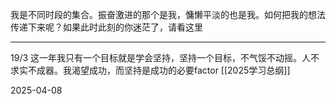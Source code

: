 我是不同时段的集合。振奋激进的那个是我，慵懒平淡的也是我。如何把我的想法传递下来呢？如果此时此刻的你迷茫了，请看这里

---

19/3
这一年我只有一个目标就是学会坚持，坚持一个目标，不气馁不动摇。人不求实不成器。我渴望成功，而坚持是成功的必要factor
[[2025学习总纲]]

2025-04-08


